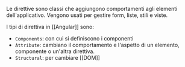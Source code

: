 Le direttive sono classi che aggiungono comportamenti agli elementi dell'applicativo. Vengono usati per gestire form, liste, stili e viste.

I tipi di direttiva in [[Angular]] sono:

- `Components`: con cui si definiscono i componenti
- `Attribute`: cambiano il comportamento e l'aspetto di un elemento, componente o un'altra direttiva.
- `Structural`: per cambiare [[DOM]]
